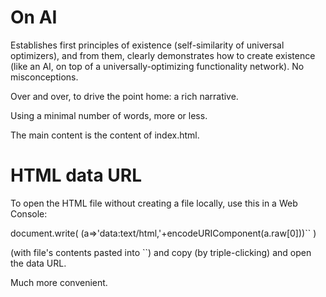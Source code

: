 # On AI
Establishes first principles of existence (self-similarity of universal optimizers), and from them, clearly demonstrates how to create existence (like an AI, on top of a universally-optimizing functionality network). No misconceptions.

Over and over, to drive the point home: a rich narrative.

Using a minimal number of words, more or less.

The main content is the content of index.html.

# HTML data URL

To open the HTML file without creating a file locally, use this in a Web Console:

document.write( (a=>'data:text/html,'+encodeURIComponent(a.raw[0]))`` )

(with file's contents pasted into ``) and copy (by triple-clicking) and open the data URL.

Much more convenient.
